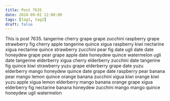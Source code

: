 ```yaml
---
title: Post 7635
date: 2024-09-01 12:00:00
tags: [tag1, tag2]
draft: false
---
```

This is post 7635.
tangerine
cherry
grape
grape
zucchini
raspberry
grape
strawberry
fig
cherry
apple
tangerine
quince
xigua
raspberry
kiwi
nectarine
xigua
nectarine
quince
strawberry
zucchini
pear
fig
date
ugli
date
date
honeydew
grape
pear
grape
apple
date
honeydew
quince
watermelon
ugli
date
tangerine
elderberry
xigua
cherry
elderberry
zucchini
date
tangerine
fig
quince
kiwi
strawberry
yuzu
grape
elderberry
grape
date
yuzu
elderberry
mango
honeydew
quince
date
grape
date
raspberry
pear
banana
pear
mango
lemon
quince
orange
banana
zucchini
xigua
kiwi
orange
kiwi
yuzu
apple
xigua
lemon
elderberry
mango
banana
orange
grape
xigua
elderberry
fig
nectarine
banana
honeydew
zucchini
mango
mango
quince
honeydew
ugli
watermelon
